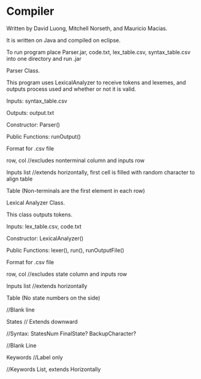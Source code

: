 # Compiler
Written by David Luong, Mitchell Norseth, and Mauricio Macias.

It is written on Java and compiled on eclipse.

To run program place Parser.jar, code.txt, lex_table.csv, syntax_table.csv into one directory and run .jar

Parser Class.

This program uses LexicalAnalyzer to receive tokens and lexemes, and outputs process used and whether or not it is valid.

Inputs: syntax_table.csv

Outputs: output.txt

Constructor: Parser()

Public Functions: runOutput()

Format for .csv file

row, col   //excludes nonterminal column and inputs row

Inputs list //extends horizontally, first cell is filled with random character to align table

Table (Non-terminals are the first element in each row)


Lexical Analyzer Class.

This class outputs tokens. 

Inputs: lex_table.csv, code.txt

Constructor: LexicalAnalyzer()

Public Functions: lexer(), run(), runOutputFile()

Format for .csv file

row, col   //excludes state column and inputs row

Inputs list //extends horizontally

Table (No state numbers on the side)

//Blank line

States // Extends downward

//Syntax: StatesNum FinalState? BackupCharacter?

//Blank Line

Keywords //Label only

//Keywords List, extends Horizontally

